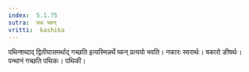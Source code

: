 ```yaml
---
index:  5.1.75
sutra:  पथः ष्कन्
vritti:  kashika 
---
```


पथिन्शब्दाद् द्वितीयासमर्थाद् गच्छति इत्यस्मिन्नर्थे ष्कन् प्रत्ययो भवति। नकारः स्वरार्थः। षकारो ङीषर्थः। पन्थानं गच्छति पथिकः। पथिकी।

